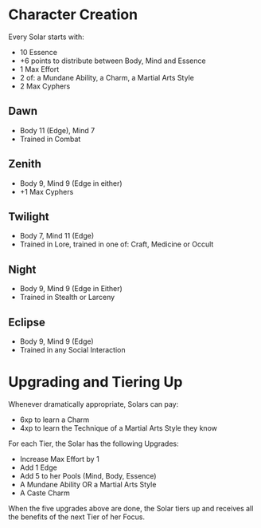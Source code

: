 Character Creation
==================

Every Solar starts with:

* 10 Essence
* +6 points to distribute between Body, Mind and Essence
* 1 Max Effort
* 2 of: a Mundane Ability, a Charm, a Martial Arts Style
* 2 Max Cyphers


Dawn
----
- Body 11 (Edge), Mind 7
- Trained in Combat


Zenith
------
- Body 9, Mind 9 (Edge in either)
- +1 Max Cyphers


Twilight
--------
- Body 7, Mind 11 (Edge)
- Trained in Lore, trained in one of: Craft, Medicine or Occult


Night
-----
- Body 9, Mind 9 (Edge in Either)
- Trained in Stealth or Larceny


Eclipse
-------
- Body 9, Mind 9 (Edge)
- Trained in any Social Interaction


Upgrading and Tiering Up
========================

Whenever dramatically appropriate, Solars can pay:
  * 6xp to learn a Charm
  * 4xp to learn the Technique of a Martial Arts Style they know

For each Tier, the Solar has the following Upgrades:
  * Increase Max Effort by 1
  * Add 1 Edge
  * Add 5 to her Pools (Mind, Body, Essence)
  * A Mundane Ability OR a Martial Arts Style
  * A Caste Charm

When the five upgrades above are done, the Solar tiers up and receives all the benefits of the next Tier of her Focus.

